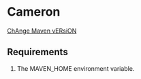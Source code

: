 # Cameron

[ChAnge Maven vERsiON](https://acronymify.com/CAMERON?q=change+maven+version)

## Requirements

1. The MAVEN_HOME environment variable.


